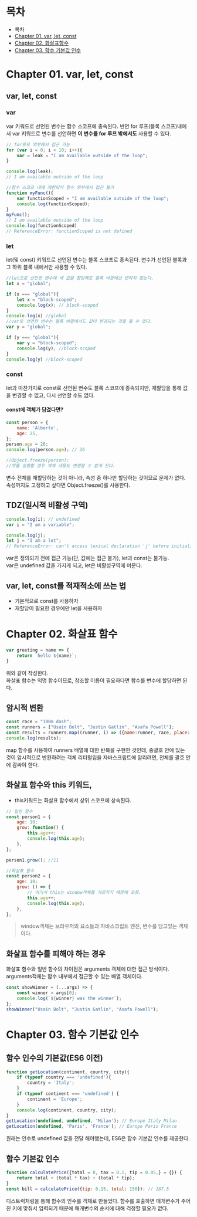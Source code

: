 # 목차
- 목차
- [Chapter 01. var, let, const](#chapter-01)
- [Chapter 02. 화살표함수](#chapter-02)
- [Chapter 03. 함수 기본값 인수](#chapter-03)

# Chapter 01. var, let, const <a id="chapter-01"></a>
## var, let, const
### var
var 키워드로 선언된 변수는 함수 스코프에 종속된다. 반면 for 루프(블록 스코프)내에서 var 키워드로 변수를 선언하면 **이 변수를 for 루프 밖에서도** 사용할 수 있다.
````javascript
// for루프 외부에서 접근 가능
for (var i = 0; i < 10; i++){
    var = leak = "I am available outside of the loop";
}

console.log(leak);
// I am available outside of the loop

//함수 스코프 내에 제한되어 함수 외부에서 접근 불가
function myFunc(){
    var functionScoped = "I am available outside of the loop";
    console.log(functionScoped);
}
myFunc();
// I am available outside of the loop
console.log(functionScoped)
// ReferenceError: functionScoped is not defined
````

### let
let(및 const) 키워드로 선언된 변수는 블록 스코프로 종속된다. 변수가 선언된 블록과 그 하위 블록 내에서만 사용할 수 있다. 
````javascript
//let으로 선언한 변수에 새 값을 할당해도 블록 바깥에선 변하지 않는다.
let x = "global";

if (x === "global"){
    let x = "block-scoped";
    console.log(x); // block-scoped
}
console.log(x) //global 
//var로 선언한 변수는 블록 바깥에서도 값이 변경되는 것을 볼 수 있다.
var y = "global";

if (y === "global"){
    var y = "block-scoped";
    console.log(y); //block-scoped
}
console.log(y) //block-scoped
````

### const
let과 마찬가지로 const로 선언된 변수도 블록 스코프에 종속되지만, 재할당을 통해 값을 변경할 수 없고, 다시 선언할 수도 없다.

#### const에 객체가 담겼다면?

````javascript
const person = {
    name: 'Alberto',
    age: 25,
};
person.age = 26;
console.log(person.age); // 26

//Object.freeze(person);
//위를 실행할 경우 객체 내용도 변경할 수 없게 된다.
````
변수 전체를 재할당하는 것이 아니라, 속성 중 하나만 할당하는 것이므로 문제가 없다. <br>
속성까지도 고정하고 싶다면 Object.freeze()를 사용한다.

## TDZ(일시적 비활성 구역)
````javascript
console.log(i); // undefined
var i = "I am a variable";

console.log(j);
let j = "I am a let";
// ReferenceError: can't access lexical declaration 'j' before initialization
````
var은 정의되기 전에 접근 가능(단, 값에는 접근 불가), let과 const는 불가능.<br>
var은 undefined 값을 가지게 되고, let은 비활성구역에 머문다.

## var, let, const를 적재적소에 쓰는 법
- 기본적으로 const를 사용하자
- 재할당이 필요한 경우에만 let을 사용하자

# Chapter 02. 화살표 함수 <a id="chapter-02"></a>
````javascript
var greeting = name => {
    return `hello ${name}`;
}
````
위와 같이 작성한다.</br>
화살표 함수는 익명 함수이므로, 참조할 이름이 필요하다면 함수를 변수에 할당하면 된다.

## 암시적 변환
````javascript
const race = "100m dash";
const runners = ["Usain Bolt", "Justin Gatlin", "Asafa Powell"];
const results = runners.map((runner, i) => ({name:runner, race, place: i + 1}));
console.log(results);
````
map 함수를 사용하여 runners 배열에 대한 반복을 구현한 것인데, 중괄호 안에 있는 것이 암시적으로 반환하려는 객체 리터럴임을 자바스크립트에 알리려면, 전체를 괄호 안에 감싸야 한다.

## 화살표 함수와 this 키워드, 
- this키워드는 화살표 함수에서 상위 스코프에 상속된다.

````javascript
// 일반 함수
const person1 = {
    age: 10;
    grow: function() {
        this.age++;
        console.log(this.age);
    },
};

person1.grow(); //11

//화살표 함수
const person2 = {
    age: 10;
    grow: () => {
        // 여기서 this는 window객체를 가르키기 때문에 오류.
        this.age++;
        console.log(this.age);
    },
};
````

> window객체는 브라우저의 요소들과 자바스크립트 엔진, 변수를 담고있는 객체이다.
## 화살표 함수를 피해야 하는 경우
화살표 함수와 일반 함수의 차이점은 arguments 객체에 대한 접근 방식이다. </br>
arguments객체는 함수 내부에서 접근할 수 있는 배열 객체이다.
````javascript
const showWinner = (...args) => {
    const winner = args[0];
    console.log(`${winner} was the winner`);
};
showWinner("Usain Bolt", "Justin Gatlin", "Asafa Powell");
````

# Chapter 03. 함수 기본값 인수 <a id="chapter-03"></a>
## 함수 인수의 기본값(ES6 이전)
````javascript
function getLocation(continent, country, city){
    if (typeof country === 'undefined'){
        country = 'Italy';
    }
    if (typeof continent === 'undefined') {
        continent = 'Europe';
    }
    console.log(continent, country, city);
}
getLocation(undefined, undefined, 'Milan'); // Europe Italy Milan
getLocation(undefined, 'Paris', 'France'); // Europe Paris France
````
원래는 인수로 undefined 값을 전달 해야했는데, ES6은 함수 기본값 인수를 제공한다.

## 함수 기본값 인수
````javascript
function calculatePrice({total = 0, tax = 0.1, tip = 0.05,} = {}) {
    return total + (total * tax) + (total * tip);
}
const bill = calculatePrice({tip: 0.15, total: 150}); // 187.5
````
디스트럭처링을 통해 함수의 인수를 객체로 만들었다. 함수를 호출하면 매개변수가 주어진 키에 맞춰서 입력되기 때문에 매개변수의 순서에 대해 걱정할 필요가 없다.
